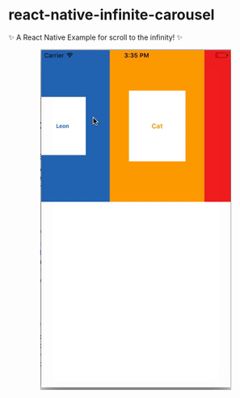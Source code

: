 # react-native-infinite-carousel
✨ A React Native Example for scroll to the infinity! ✨

<p align="center">
<img src="screenshot.gif">
</p>
